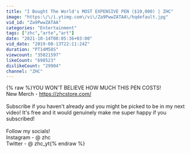 ```yaml
---
title: "I Bought The World's MOST EXPENSIVE PEN ($10,000) | ZHC"
image: "https:\/\/i.ytimg.com\/vi\/Za9PwwZATAA\/hqdefault.jpg"
vid_id: "Za9PwwZATAA"
categories: "Entertainment"
tags: ["zhc","arte","art"]
date: "2021-10-14T08:05:36+03:00"
vid_date: "2019-08-13T22:11:24Z"
duration: "PT14M58S"
viewcount: "35021597"
likeCount: "698523"
dislikeCount: "29904"
channel: "ZHC"
---
```

{% raw %}YOU WON'T BELIEVE HOW MUCH THIS PEN COSTS!<br />New Merch - <a rel="nofollow" target="blank" href="https://zhcstore.com/">https://zhcstore.com/</a><br /><br />Subscribe if you haven't already and you might be picked to be in my next video! It's free and it would genuinely make me super happy if you subscribed!<br /><br />Follow my socials!<br />Instagram - @ zhc<br />Twitter - @ zhc_yt{% endraw %}
